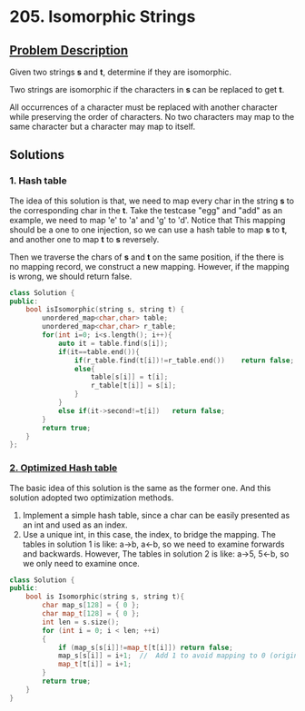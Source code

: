# 205. Isomorphic Strings

## [Problem Description](https://leetcode.com/problems/isomorphic-strings/)

Given two strings **s** and **t**, determine if they are isomorphic.

Two strings are isomorphic if the characters in **s** can be replaced to get **t**.

All occurrences of a character must be replaced with another character while preserving the order of characters. No two characters may map to the same character but a character may map to itself.

## Solutions

### 1. Hash table

The idea of this solution is that, we need to map every char in the string **s** to the corresponding char in the **t**. Take the testcase "egg" and "add" as an example, we need to map 'e' to 'a' and 'g' to 'd'. Notice that This mapping should be a one to one injection, so we can use a hash table to map **s** to **t**, and another one to map **t** to **s** reversely.

Then we traverse the chars of **s** and **t** on the same position, if the there is no mapping record, we construct a new mapping. However, if the mapping is wrong, we should return false.

```c++
class Solution {
public:
    bool isIsomorphic(string s, string t) {
        unordered_map<char,char> table;
        unordered_map<char,char> r_table;
        for(int i=0; i<s.length(); i++){
            auto it = table.find(s[i]);
            if(it==table.end()){
                if(r_table.find(t[i])!=r_table.end())    return false;
                else{
                    table[s[i]] = t[i];
                    r_table[t[i]] = s[i];
                }
            }
            else if(it->second!=t[i])   return false;
        }
        return true;
    }
};
```

### [2. Optimized Hash table](https://leetcode.com/problems/isomorphic-strings/discuss/57963/8ms-C%2B%2B-Solution-without-Hashmap)

The basic idea of this solution is the same as the former one. And this solution adopted two optimization methods.

1. Implement a simple hash table, since a char can be easily presented as an int and used as an index.
2. Use a unique int, in this case, the index, to bridge the mapping.
   The tables in solution 1 is like: a->b, a<-b, so we need to examine forwards and backwards. However,
   The tables in solution 2 is like: a->5, 5<-b, so we only need to examine once.

```c++
class Solution {
public:
	bool is Isomorphic(string s, string t){
        char map_s[128] = { 0 };
        char map_t[128] = { 0 };
        int len = s.size();
        for (int i = 0; i < len; ++i)
        {
            if (map_s[s[i]]!=map_t[t[i]]) return false;
            map_s[s[i]] = i+1;	//	Add 1 to avoid mapping to 0 (original value)
            map_t[t[i]] = i+1;
        }
        return true;
	}
}
```

